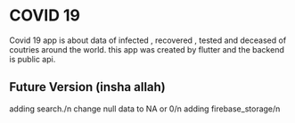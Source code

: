# COVID 19

Covid 19 app is about data of infected , recovered , tested and deceased of coutries around the world. this app was created by flutter and the backend is public api.

## Future Version (insha allah)
 
 adding search./n
 change null data to NA or 0/n
 adding firebase_storage/n

